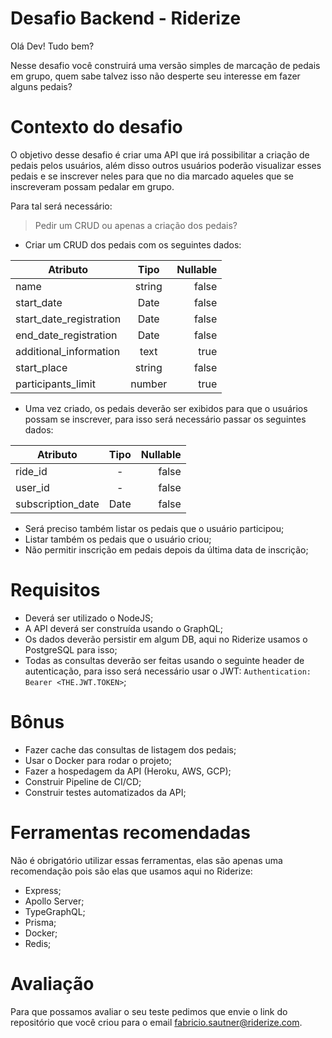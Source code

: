 # Desafio Backend - Riderize

Olá Dev! Tudo bem?

Nesse desafio você construirá uma versão simples de marcação de pedais em grupo, quem sabe talvez isso não desperte seu interesse em fazer alguns pedais?

# Contexto do desafio

O objetivo desse desafio é criar uma API que irá possibilitar a criação de pedais pelos usuários, além disso outros usuários poderão visualizar esses pedais e se inscrever neles para que no dia marcado aqueles que se inscreveram possam pedalar em grupo.

Para tal será necessário:

> Pedir um CRUD ou apenas a criação dos pedais?

- Criar um CRUD dos pedais com os seguintes dados:

| Atributo                |  Tipo  | Nullable |
| ----------------------- | :----: | -------: |
| name                    | string |    false |
| start_date              |  Date  |    false |
| start_date_registration |  Date  |    false |
| end_date_registration   |  Date  |    false |
| additional_information  |  text  |     true |
| start_place             | string |    false |
| participants_limit      | number |     true |

- Uma vez criado, os pedais deverão ser exibidos para que o usuários possam se inscrever, para isso será necessário passar os seguintes dados:

| Atributo          | Tipo | Nullable |
| ----------------- | :--: | -------: |
| ride_id           |  -   |    false |
| user_id           |  -   |    false |
| subscription_date | Date |    false |

- Será preciso também listar os pedais que o usuário participou;
- Listar também os pedais que o usuário criou;
- Não permitir inscrição em pedais depois da última data de inscrição;

# Requisitos

- Deverá ser utilizado o NodeJS;
- A API deverá ser construída usando o GraphQL;
- Os dados deverão persistir em algum DB, aqui no Riderize usamos o PostgreSQL para isso;
- Todas as consultas deverão ser feitas usando o seguinte header de autenticação, para isso será necessário usar o JWT:
  `Authentication: Bearer <THE.JWT.TOKEN>`;

# Bônus

- Fazer cache das consultas de listagem dos pedais;
- Usar o Docker para rodar o projeto;
- Fazer a hospedagem da API (Heroku, AWS, GCP);
- Construir Pipeline de CI/CD;
- Construir testes automatizados da API;

# Ferramentas recomendadas

Não é obrigatório utilizar essas ferramentas, elas são apenas uma recomendação pois são elas que usamos aqui no Riderize:

- Express;
- Apollo Server;
- TypeGraphQL;
- Prisma;
- Docker;
- Redis;

# Avaliação

Para que possamos avaliar o seu teste pedimos que envie o link do repositório que você criou para o email fabricio.sautner@riderize.com.
